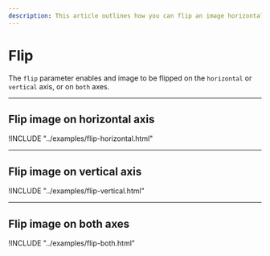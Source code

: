 ```yaml
---
description: This article outlines how you can flip an image horizontally, vertically, or on both axes. 
---
```


# Flip

The `flip` parameter enables and image to be flipped on the `horizontal` or `vertical` axis, or on `both` axes.

---

## Flip image on horizontal axis

!INCLUDE "../examples/flip-horizontal.html"

---

## Flip image on vertical axis

!INCLUDE "../examples/flip-vertical.html"

---

## Flip image on both axes

!INCLUDE "../examples/flip-both.html"

